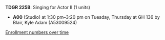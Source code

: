 **TDGR 225B**: Singing for Actor II (1 units)

- **A00** (Studio) at 1:30 pm–3:20 pm on Tuesday, Thursday at GH 136 by Blair, Kyle Adam (A53009524)

[Enrollment numbers over time](./TDGR225B.tsv)
